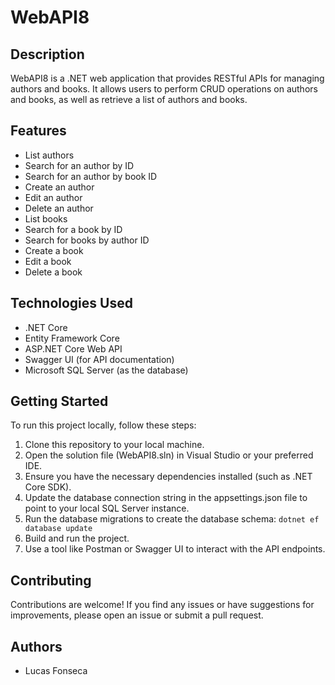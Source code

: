 # WebAPI8

## Description
WebAPI8 is a .NET web application that provides RESTful APIs for managing authors and books. It allows users to perform CRUD operations on authors and books, as well as retrieve a list of authors and books.

## Features
- List authors
- Search for an author by ID
- Search for an author by book ID
- Create an author
- Edit an author
- Delete an author
- List books
- Search for a book by ID
- Search for books by author ID
- Create a book
- Edit a book
- Delete a book

## Technologies Used
- .NET Core
- Entity Framework Core
- ASP.NET Core Web API
- Swagger UI (for API documentation)
- Microsoft SQL Server (as the database)

## Getting Started
To run this project locally, follow these steps:
1. Clone this repository to your local machine.
2. Open the solution file (WebAPI8.sln) in Visual Studio or your preferred IDE.
3. Ensure you have the necessary dependencies installed (such as .NET Core SDK).
4. Update the database connection string in the appsettings.json file to point to your local SQL Server instance.
5. Run the database migrations to create the database schema: 
```dotnet ef database update```
6. Build and run the project.
7. Use a tool like Postman or Swagger UI to interact with the API endpoints.

## Contributing
Contributions are welcome! If you find any issues or have suggestions for improvements, please open an issue or submit a pull request.

## Authors
- Lucas Fonseca

